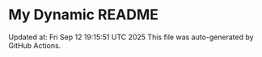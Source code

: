 # My Dynamic README
Updated at: Fri Sep 12 19:15:51 UTC 2025
This file was auto-generated by GitHub Actions.
